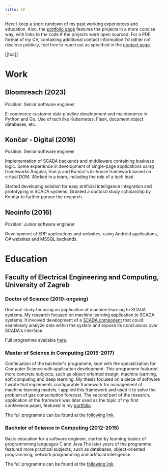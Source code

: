```yaml
---
title: CV
---
```


Here I keep a short rundown of my past working experiences and education. Also,
the [portfolio page](portfolio/) features the projects in a more concise way,
with links to the code if the projects were open sourced. For a PDF format of
my CV, containing additional contact information I'd rather not disclose
publicly, feel free to reach out as specified in the [contact page](contact/).

[[toc]]

# Work

## Bloomreach (2023)

Position: Senior software engineer

E-commerce customer data pipeline development and maintenence in Python and Go.
Use of tech like Kubernetes, Flask, document object databases, etc.

## Končar - Digital (2016)

Position: Senior software engineer

Implementation of SCADA backends and middleware containing business logic. Some
experience in development of single-page applications using frameworks Angular,
Vue.js and Končar's in-house framework based on virtual DOM. Worked in a team,
including the role of a tech lead.

Started developing solution for easy artificial intelligence integration and
prototyping in SCADA systems. Granted a doctoral study scholarship by Končar to
further pursue the research.

## Neoinfo (2016)

Position: Junior software engineer

Development of ERP applications and websites, using Android applications, C#
websites and MSSQL backends.

# Education

## Faculty of Electrical Engineering and Computing, University of Zagreb

### Doctor of Science (2019-ongoing)

Doctoral study focusing on application of machine learning to SCADA systems.
My research focused on machine learning application to SCADA systems. It
involved development of a [SCADA component](portfolio/aimm.html) that could
seamlessly analyze data within the system and expose its conclusions over
SCADA's interface.

Full programme available
[here](https://www.fer.unizg.hr/en/studies/doctoral/study_programme).

### Master of Science in Computing (2015-2017)

Continuation of the bachelor's programme, kept with the specialization for
Computer Science with application development. This programme featured more
concrete subjects, such as object-oriented design, machine learning, soft
computing and deep learning. My thesis focused on a piece of software I wrote
that implements configurable framework for management of machine learning
models. I applied this framework and used it to solve the problem of gas
consumption forecast. The second part of the research, application of the
framwork was later used as the topic of my first conference paper, featured in
my [portfolio](portfolio/gas_forecast.html).

The full programme can be found at the [following
link](https://www.fer.unizg.hr/en/studies/master/computing).

### Bachelor of Science in Computing (2012-2015)

Basic education for a software engineer, started by learning basics of
programmming languages C and Java.The later years of the programme featured
more practical subjects, such as databases, object-oriented programming,
network programming and artificial intelligence.

The full programme can be found at the [following
link](https://www.fer.unizg.hr/en/studies/bachelor/computing).
